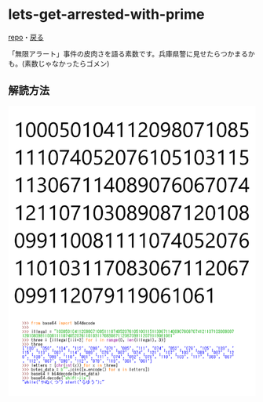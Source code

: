 # lets-get-arrested-with-prime
[repo](https://github.com/apple502j/lets-get-arrested-with-prime)・[戻る](./index.html)

「無限アラート」事件の皮肉さを語る素数です。兵庫県警に見せたらつかまるかも。(素数じゃなかったらゴメン)

## 解読方法
![違法素数の解読方法](../files/illegal_prime.png)
